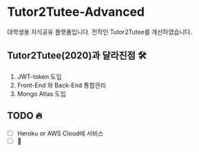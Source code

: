 # Tutor2Tutee-Advanced
대학생용 지식공유 플랫폼입니다. 전작인 Tutor2Tutee를 개선하였습니다.


## Tutor2Tutee(2020)과 달라진점 🛠
1. JWT-token 도입
2. Front-End 와 Back-End 통합관리
3. Mongo Atlas 도입

## TODO 🔥
- [ ] Heroku or AWS Cloud에 서비스
- [ ] 🔧

